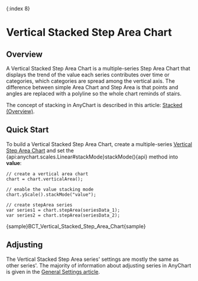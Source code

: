 {:index 8}
# Vertical Stacked Step Area Chart

## Overview

A Vertical Stacked Step Area Chart is a multiple-series Step Area Chart that displays the trend of the value each series contributes over time or categories, which categories are spread among the vertical axis. The difference between simple Area Chart and Step Area is that points and angles are replaced with a polyline so the whole chart reminds of stairs.

The concept of stacking in AnyChart is described in this article: [Stacked (Overview)](../Overview).

## Quick Start

To build a Vertical Stacked Step Area Chart, create a multiple-series [Vertical Step Area Chart](../../Vertical/Step_Area_Chart) and set the {api:anychart.scales.Linear#stackMode}stackMode(){api} method into **value**:

```
// create a vertical area chart
chart = chart.verticalArea();

// enable the value stacking mode
chart.yScale().stackMode("value");

// create stepArea series
var series1 = chart.stepArea(seriesData_1);
var series2 = chart.stepArea(seriesData_2);
```

{sample}BCT\_Vertical\_Stacked\_Step\_Area\_Chart{sample}

## Adjusting

The Vertical Stacked Step Area series' settings are mostly the same as other series'. The majority of information about adjusting series in AnyChart is given in the [General Settings article](../../General_Settings).